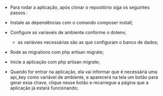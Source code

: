- Para rodar a aplicação, após clonar o repositório siga os seguintes passos : 

- Instale as dependências com o comando composer install;

- Configure as variaveis de ambiente conforme o dotenv;
    - as variávies necessárias são as que configuram o banco de dados;

- Rode as migrations com php artisan migrate;

- Inicie a aplicação com php artisan migrate;

- Quando for entrar na aplicação, ela vai informar que é necessária uma api_key como variável de ambiente, e aparecerá na tela um botão para gerar essa chave, clique nesse botão e recarregue a página que a aplicação já estará funcionando;

